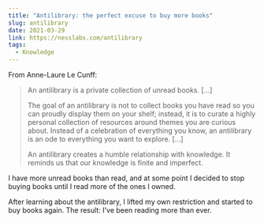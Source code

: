 ```yaml
---
title: "Antilibrary: the perfect excuse to buy more books"
slug: antilibrary
date: 2021-03-29
link: https://nesslabs.com/antilibrary
tags:
  - Knowledge
---
```


From Anne-Laure Le Cunff:

> An antilibrary is a private collection of unread books. […]
>
> The goal of an antilibrary is not to collect books you have read so you can proudly display them on your shelf; instead, it is to curate a highly personal collection of resources around themes you are curious about. Instead of a celebration of everything you know, an antilibrary is an ode to everything you want to explore. […]
>
> An antilibrary creates a humble relationship with knowledge. It reminds us that our knowledge is finite and imperfect.

I have more unread books than read, and at some point I decided to stop buying books until I read more of the ones I owned.

After learning about the antilibrary, I lifted my own restriction and started to buy books again. The result: I've been reading more than ever.
